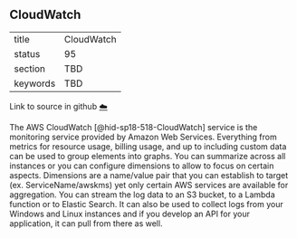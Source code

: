 ## CloudWatch


|          |            |
| -------- | ---------- |
| title    | CloudWatch |
| status   | 95         |
| section  | TBD        |
| keywords | TBD        |

Link to source in github [:cloud:](https://github.com/cloudmesh/technologies/blob/master/chapters/incomming/abstract-CloudWatch.md)



The AWS CloudWatch [@hid-sp18-518-CloudWatch] service is the monitoring
service provided by Amazon Web Services. Everything from metrics for
resource usage, billing usage, and up to including custom data can be
used to group elements into graphs. You can summarize across all
instances or you can configure dimensions to allow to focus on certain
aspects. Dimensions are a name/value pair that you can establish to
target (ex. ServiceName/awskms) yet only certain AWS services are
available for aggregation. You can stream the log data to an S3 bucket,
to a Lambda function or to Elastic Search. It can also be used to
collect logs from your Windows and Linux instances and if you develop an
API for your application, it can pull from there as well.
